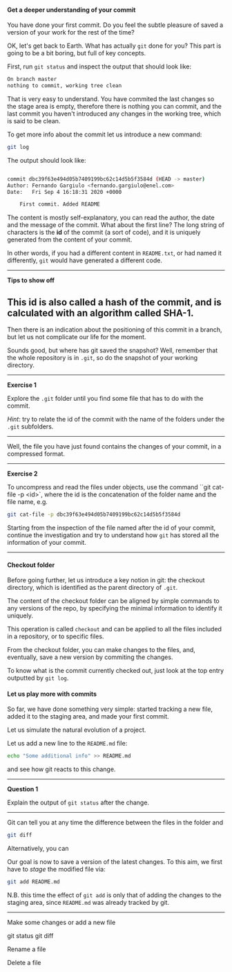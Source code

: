 #### Get a deeper understanding of your commit

You have done your first commit. Do you feel the subtle pleasure of saved a version of your work for the rest of the time?

OK, let's get back to Earth. What has actually ``git`` done for you? This part is going to be a bit boring, but full of key concepts.

First, run ``git status`` and inspect the output that should look like: 

```bash
On branch master
nothing to commit, working tree clean
```
That is very easy to understand. You have commited the last changes so the stage area is empty,
  therefore there is nothing you can commit, and the last commit you haven't introduced any changes
 in the working tree, which is said to be clean.
 
 To get more info about the commit let us introduce a new command:
 
 ```bash
git log
```

The output should look like:


```bash

commit dbc39f63e494d05b7409199bc62c14d5b5f3584d (HEAD -> master)
Author: Fernando Gargiulo <fernando.gargiulo@enel.com>
Date:   Fri Sep 4 16:18:31 2020 +0000

    First commit. Added README

```

The content is mostly self-explanatory, you can read the author, the date and the message of the commit. What about the first line?
The long string of characters is the __id__ of the commit (a sort of code),
 and it is uniquely generated from the content of your commit.

In other words, if you had a different content in `README.txt`, or had named it differently, `git` would have generated
 a different code. 

--- 
__Tips to show off__

This id is also called a hash of the commit, and is calculated with an algorithm called SHA-1.
--- 
 
 Then there is an indication about the positioning of this commit in a branch, but let us not complicate
  our life for the moment.


Sounds good, but where has git saved the snapshot? Well, remember that the whole repository is in ``.git``,
 so do the snapshot of your working directory. 
 
---
__Exercise 1__


Explore the ``.git`` folder until you find some file that has to do with the commit.

_Hint_: try to relate the id of the commit with the name of the folders under the ``.git`` subfolders. 

---
 
Well, the file you have just found contains the changes of your commit, in a compressed format. 

---

__Exercise 2__


To uncompress and read the files under objects, use the command ``git cat-file -p \<id\>`,
where the id is the concatenation of the folder name and the file name, e.g.

```bash
git cat-file -p dbc39f63e494d05b7409199bc62c14d5b5f3584d
```
Starting from the inspection of the file named after the id of your commit, continue the investigation
 and try to understand how ``git`` has stored all the information of your commit.

---

#### Checkout folder

Before going further, let us introduce a key notion in git: the checkout directory,
 which is identified as the parent directory of ``.git``.

The content of the checkout folder can be aligned by simple commands to any 
versions of the repo, by specifying the minimal information to identify it uniquely.

This operation is called ``checkout`` and can be applied
 to all the files included in a repository, or to specific files.
  
From the checkout folder, you can make changes to the files, and, eventually,
 save a new version by commiting the changes.

To know what is the commit currently checked out, just look at the top entry outputted by ``git log``.

#### Let us play more with commits

So far, we have done something very simple: started tracking a new file, added it to the staging area, and made your first commit.

Let us simulate the natural evolution of a project.

Let us add a new line to the ``README.md`` file:

```bash
echo "Some additional info" >> README.md
```

and see how git reacts to this change.

---

__Question 1__

Explain the output of ``git status`` after the change.

---

Git can tell you at any time the difference between the files in the folder and 


```bash
git diff
```

Alternatively, you can 


Our goal is now to save a version of the latest changes. To this aim, we first have to _stage_ the modified file via:

```bash
git add README.md
```

N.B. this time the effect of ``git add`` is only that of adding the changes to the staging area, since `README.md` was already tracked by git.

---




Make some changes or add a new file

git status
git diff


Rename a file

Delete a file


